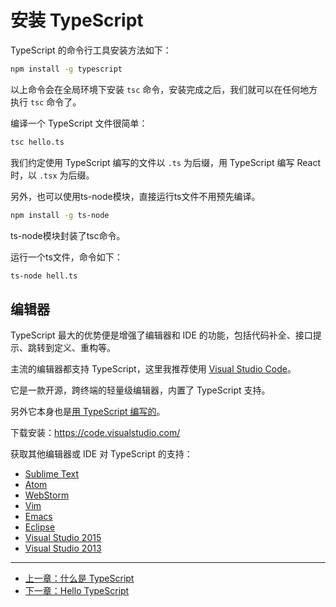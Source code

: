 # 安装 TypeScript

TypeScript 的命令行工具安装方法如下：

```bash
npm install -g typescript
```

以上命令会在全局环境下安装 `tsc` 命令，安装完成之后，我们就可以在任何地方执行 `tsc` 命令了。

编译一个 TypeScript 文件很简单：

```bash
tsc hello.ts
```

我们约定使用 TypeScript 编写的文件以 `.ts` 为后缀，用 TypeScript 编写 React 时，以 `.tsx` 为后缀。

另外，也可以使用ts-node模块，直接运行ts文件不用预先编译。
```bash
npm install -g ts-node
```
ts-node模块封装了tsc命令。

运行一个ts文件，命令如下：
```bash
ts-node hell.ts
```

## 编辑器

TypeScript 最大的优势便是增强了编辑器和 IDE 的功能，包括代码补全、接口提示、跳转到定义、重构等。

主流的编辑器都支持 TypeScript，这里我推荐使用 [Visual Studio Code](https://code.visualstudio.com/)。

它是一款开源，跨终端的轻量级编辑器，内置了 TypeScript 支持。

另外它本身也是[用 TypeScript 编写的](https://github.com/Microsoft/vscode/)。

下载安装：https://code.visualstudio.com/

获取其他编辑器或 IDE 对 TypeScript 的支持：

- [Sublime Text](https://github.com/Microsoft/TypeScript-Sublime-Plugin)
- [Atom](https://atom.io/packages/atom-typescript)
- [WebStorm](https://www.jetbrains.com/webstorm/)
- [Vim](https://github.com/Microsoft/TypeScript/wiki/TypeScript-Editor-Support#vim)
- [Emacs](https://github.com/ananthakumaran/tide)
- [Eclipse](https://github.com/palantir/eclipse-typescript)
- [Visual Studio 2015](https://www.microsoft.com/en-us/download/details.aspx?id=48593)
- [Visual Studio 2013](https://www.microsoft.com/en-us/download/details.aspx?id=48739)

---

- [上一章：什么是 TypeScript](what-is-typescript.md)
- [下一章：Hello TypeScript](hello-typescript.md)
